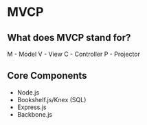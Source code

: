 # MVCP

## What does MVCP stand for?
M - Model
V - View
C - Controller
P - Projector

## Core Components
* Node.js
* Bookshelf.js/Knex (SQL)
* Express.js
* Backbone.js
